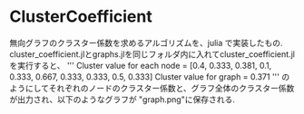 # ClusterCoefficient
無向グラフのクラスター係数を求めるアルゴリズムを、julia で実装したもの.
cluster_coefficient.jlとgraphs.jlを同じフォルダ内に入れてcluster_coefficient.jlを実行すると、
'''
Cluster value for each node = \[0.4, 0.333, 0.381, 0.1, 0.333, 0.667, 0.333, 0.333, 0.5, 0.333]
Cluster value for graph = 0.371
'''
のようにしてそれぞれのノードのクラスター係数と、グラフ全体のクラスター係数が出力され、以下のようなグラフが
"graph.png"に保存される.


